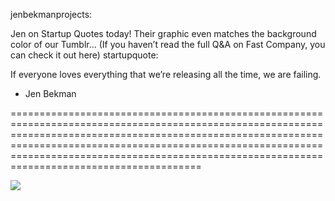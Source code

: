 <!--
id: 629729864
link: http://tumblr.atmos.org/post/629729864/jenbekmanprojects-jen-on-startup-quotes-today
slug: jenbekmanprojects-jen-on-startup-quotes-today
date: Mon May 24 2010 18:28:57 GMT-0700 (PDT)
publish: 2010-05-024
tags: 
title: jenbekmanprojects:

Jen on Startup Quotes today! Their graphic even matches the background color of our Tumblr…
(If you haven’t read the full Q&amp;A on Fast Company, you can check it out here)
startupquote:

If everyone loves everything that we’re releasing all the time, we are failing.
- Jen Bekman


-->


jenbekmanprojects:

Jen on Startup Quotes today! Their graphic even matches the background color of our Tumblr…
(If you haven’t read the full Q&amp;A on Fast Company, you can check it out here)
startupquote:

If everyone loves everything that we’re releasing all the time, we are failing.
- Jen Bekman


===============================================================================================================================================================================================================================================================================================================

![](http://24.media.tumblr.com/tumblr_l2y6xjoi3c1qz6pqio1_500.png)


